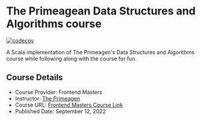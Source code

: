 # The Primeagean Data Structures and Algorithms course

[![codecov](https://codecov.io/gh/mitchelllisle/primeagean-algorithms-course/graph/badge.svg?token=4V2V5CNG8X)](https://codecov.io/gh/mitchelllisle/primeagean-algorithms-course)

A Scala implementation of The Primeagen's Data Structures and Algorithms 
course while following along with the course for fun.

## Course Details

- Course Provider: Frontend Masters 
- Instructor: [The Primeagen](https://github.com/ThePrimeagen)
- Course URL: [Frontend Masters Course Link](https://frontendmasters.com/courses/algorithms/introduction/) 
- Published Date: September 12, 2022
